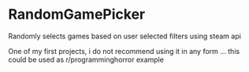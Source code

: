 # RandomGamePicker

Randomly selects games based on user selected filters using steam api

One of my first projects, i do not recommend using it in any form ... this could be used as r/programminghorror example
